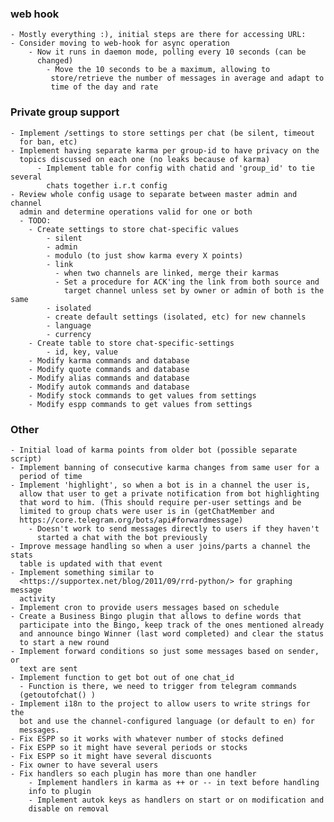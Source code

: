 ### web hook
    - Mostly everything :), initial steps are there for accessing URL:
    - Consider moving to web-hook for async operation
        - Now it runs in daemon mode, polling every 10 seconds (can be
          changed)
            - Move the 10 seconds to be a maximum, allowing to
             store/retrieve the number of messages in average and adapt to
             time of the day and rate

### Private group support
    - Implement /settings to store settings per chat (be silent, timeout
      for ban, etc)
    - Implement having separate karma per group-id to have privacy on the
      topics discussed on each one (no leaks because of karma)
          - Implement table for config with chatid and 'group_id' to tie several
            chats together i.r.t config
    - Review whole config usage to separate between master admin and channel
      admin and determine operations valid for one or both
      - TODO:
        - Create settings to store chat-specific values
            - silent
            - admin
            - modulo (to just show karma every X points)
            - link
              - when two channels are linked, merge their karmas
              - Set a procedure for ACK'ing the link from both source and
                target channel unless set by owner or admin of both is the same
            - isolated
            - create default settings (isolated, etc) for new channels
            - language
            - currency
        - Create table to store chat-specific-settings
            - id, key, value
        - Modify karma commands and database
        - Modify quote commands and database
        - Modify alias commands and database
        - Modify autok commands and database
        - Modify stock commands to get values from settings
        - Modify espp commands to get values from settings
      
### Other
    - Initial load of karma points from older bot (possible separate script)
    - Implement banning of consecutive karma changes from same user for a
      period of time
    - Implement 'highlight', so when a bot is in a channel the user is,
      allow that user to get a private notification from bot highlighting
      that word to him. (This should require per-user settings and be
      limited to group chats were user is in (getChatMember and
      https://core.telegram.org/bots/api#forwardmessage)
        - Doesn't work to send messages directly to users if they haven't 
          started a chat with the bot previously
    - Improve message handling so when a user joins/parts a channel the stats
      table is updated with that event
    - Implement something similar to
      <https://supportex.net/blog/2011/09/rrd-python/> for graphing message
      activity
    - Implement cron to provide users messages based on schedule
    - Create a Business Bingo plugin that allows to define words that
      participate into the Bingo, keep track of the ones mentioned already
      and announce bingo Winner (last word completed) and clear the status
      to start a new round
    - Implement forward conditions so just some messages based on sender, or
      text are sent
    - Implement function to get bot out of one chat_id
      - Function is there, we need to trigger from telegram commands 
      (getoutofchat() )
    - Implement i18n to the project to allow users to write strings for the 
      bot and use the channel-configured language (or default to en) for 
      messages.
    - Fix ESPP so it works with whatever number of stocks defined
    - Fix ESPP so it might have several periods or stocks
    - Fix ESPP so it might have several discuonts
    - Fix owner to have several users
    - Fix handlers so each plugin has more than one handler
        - Implement handlers in karma as ++ or -- in text before handling 
        info to plugin
        - Implement autok keys as handlers on start or on modification and 
        disable on removal


